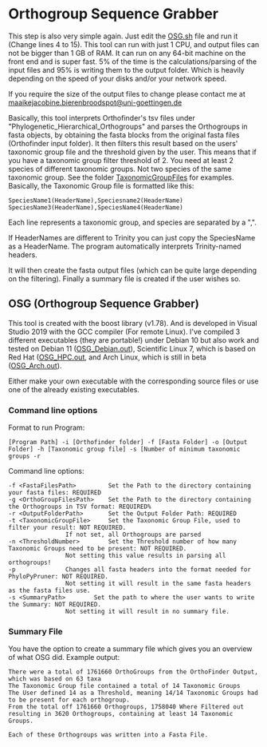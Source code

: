 # Orthogroup Sequence Grabber
This step is also very simple again. Just edit the [OSG.sh](https://github.com/mjbieren/Phylogenomics_klebsormidiophyceae/blob/main/Scripts/10_OrthogroupSequenceGrabber_OSG/OSG_Gandalf.sh) file and run it (Change lines 4 to 15).
This tool can run with just 1 CPU, and output files can not be bigger than 1 GB of RAM. It can run on any 64-bit machine on the front end and is super fast. 5% of the time is the calculations/parsing of the input files and 95% is writing them to the output folder. Which is heavily depending on the speed of your disks and/or your network speed.

If you require the size of the output files to change please contact me at maaikejacobine.bierenbroodspot@uni-goettingen.de


Basically, this tool interprets Orthofinder's tsv files under "Phylogenetic_Hierarchical_Orthogroups" and parses the Orthogroups in fasta objects, by obtaining the fasta blocks from the original fasta files (Orthofinder input folder). It then filters this result based on the users' taxonomic group file and the threshold given by the user. This means that if you have a taxonomic group filter threshold of 2. You need at least 2 species of different taxonomic groups. Not two species of the same taxonomic group. See the folder [TaxonomicGroupFiles](https://github.com/mjbieren/Phylogenomics_klebsormidiophyceae/tree/main/Scripts/10_OrthogroupSequenceGrabber_OSG/TaxonomicGroupFiles) for examples.
Basically, the Taxonomic Group file is formatted like this:
```
SpeciesName1(HeaderName),Speciesname2(HeaderName)
SpeciesName3(HeaderName),SpeciesName4(HeaderName)
```
Each line represents a taxonomic group, and species are separated by a ",".

If HeaderNames are different to Trinity you can just copy the SpeciesName as a HeaderName. The program automatically interprets Trinity-named headers.

It will then create the fasta output files (which can be quite large depending on the filtering).
Finally a summary file is created if the user wishes so.

## OSG (Orthogroup Sequence Grabber)
This tool is created with the boost library (v1.78). And is developed in Visual Studio 2019 with the GCC compiler (For remote Linux).  I've compiled 3 different executables (they are portable!) under Debian 10 but also work and tested on Debian 11 ([OSG_Debian.out](https://github.com/mjbieren/Phylogenomics_klebsormidiophyceae/tree/main/Executables/OSG)), Scientific Linux 7, which is based on Red Hat ([OSG_HPC.out](https://github.com/mjbieren/Phylogenomics_klebsormidiophyceae/tree/main/Executables/OSG), and Arch Linux, which is still in beta ([OSG_Arch.out]([Executables/OSG](https://github.com/mjbieren/Phylogenomics_klebsormidiophyceae/tree/main/Executables/OSG))).

Either make your own executable with the corresponding source files or use one of the already existing executables.


### Command line options
Format to run Program:
```
[Program Path] -i [Orthofinder folder] -f [Fasta Folder] -o [Output Folder] -h [Taxonomic group file] -s [Number of minimum taxonomic groups -r
```

Command line options:
```
-f <FastaFilesPath> 		Set the Path to the directory containing your fasta files: REQUIRED
-g <OrthoGroupFilesPath>	Set the Path to the directory containing the Orthogroups in TSV format: REQUIRED%
-r <OutputFolderPath>		Set the Output Folder Path: REQUIRED
-t <TaxonomicGroupFile>		Set the Taxonomic Group File, used to filter your result: NOT REQUIRED. 
				If not set, all Orthogroups are parsed
-n <ThresholdNumber>		Set the Threshold number of how many Taxonomic Groups need to be present: NOT REQUIRED.
				Not setting this value results in parsing all orthogroups!
-p				Changes all fasta headers into the format needed for PhyloPyPruner: NOT REQUIRED. 
				Not setting it will result in the same fasta headers as the fasta files use.
-s <SummaryPath>		Set the path to where the user wants to write the Summary: NOT REQUIRED. 
				Not setting it will result in no summary file.
```

### Summary File
You have the option to create a summary file which gives you an overview of what OSG did. Example output:

```
There were a total of 1761660 OrthoGroups from the OrthoFinder Output, which was based on 63 taxa 
The Taxonomic Group file contained a total of 14 Taxonomic Groups
The User defined 14 as a Threshold, meaning 14/14 Taxonomic Groups had to be present for each orthogroup.
From the total off 1761660 Orthogroups, 1758040 Where Filtered out resulting in 3620 Orthogroups, containing at least 14 Taxonomic Groups.

Each of these Orthogroups was written into a Fasta File.
```
